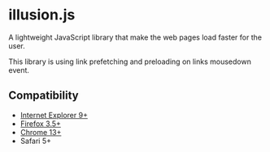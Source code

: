 illusion.js
===========

A lightweight JavaScript library that make the web pages load faster for the user.

This library is using link prefetching and preloading on links mousedown event.

## Compatibility

* [Internet Explorer 9+](http://msdn.microsoft.com/en-us/library/ie/dn265039%28v=vs.85%29.aspx)
* [Firefox 3.5+](http://developer.mozilla.org/en-US/docs/Web/HTTP/Link_prefetching_FAQ)
* [Chrome 13+](http://developers.google.com/chrome/whitepapers/prerender)
* Safari 5+